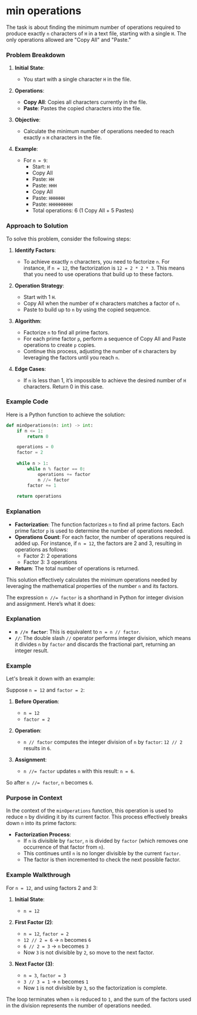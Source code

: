# min operations


The task is about finding the minimum number of operations required to produce exactly `n` characters of `H` in a text file, starting with a single `H`. The only operations allowed are "Copy All" and "Paste." 

### Problem Breakdown

1. **Initial State**:
   - You start with a single character `H` in the file.

2. **Operations**:
   - **Copy All**: Copies all characters currently in the file.
   - **Paste**: Pastes the copied characters into the file.

3. **Objective**:
   - Calculate the minimum number of operations needed to reach exactly `n` `H` characters in the file.

4. **Example**:
   - For `n = 9`:
     - Start: `H`
     - Copy All
     - Paste: `HH`
     - Paste: `HHH`
     - Copy All
     - Paste: `HHHHHH`
     - Paste: `HHHHHHHHH`
     - Total operations: 6 (1 Copy All + 5 Pastes)

### Approach to Solution

To solve this problem, consider the following steps:

1. **Identify Factors**:
   - To achieve exactly `n` characters, you need to factorize `n`. For instance, if `n = 12`, the factorization is `12 = 2 * 2 * 3`. This means that you need to use operations that build up to these factors.

2. **Operation Strategy**:
   - Start with 1 `H`.
   - Copy All when the number of `H` characters matches a factor of `n`.
   - Paste to build up to `n` by using the copied sequence.

3. **Algorithm**:
   - Factorize `n` to find all prime factors.
   - For each prime factor `p`, perform a sequence of Copy All and Paste operations to create `p` copies.
   - Continue this process, adjusting the number of `H` characters by leveraging the factors until you reach `n`.

4. **Edge Cases**:
   - If `n` is less than 1, it’s impossible to achieve the desired number of `H` characters. Return 0 in this case.

### Example Code

Here is a Python function to achieve the solution:

```python
def minOperations(n: int) -> int:
    if n <= 1:
        return 0

    operations = 0
    factor = 2
    
    while n > 1:
        while n % factor == 0:
            operations += factor
            n //= factor
        factor += 1
    
    return operations
```

### Explanation

- **Factorization**: The function factorizes `n` to find all prime factors. Each prime factor `p` is used to determine the number of operations needed.
- **Operations Count**: For each factor, the number of operations required is added up. For instance, if `n = 12`, the factors are 2 and 3, resulting in operations as follows:
  - Factor 2: 2 operations
  - Factor 3: 3 operations
- **Return**: The total number of operations is returned.

This solution effectively calculates the minimum operations needed by leveraging the mathematical properties of the number `n` and its factors.

The expression `n //= factor` is a shorthand in Python for integer division and assignment. Here’s what it does:

### Explanation

- **`n //= factor`**: This is equivalent to `n = n // factor`.
- **`//`**: The double slash `//` operator performs integer division, which means it divides `n` by `factor` and discards the fractional part, returning an integer result.

### Example

Let's break it down with an example:

Suppose `n = 12` and `factor = 2`:

1. **Before Operation**: 
   - `n = 12`
   - `factor = 2`

2. **Operation**:
   - `n // factor` computes the integer division of `n` by `factor`: `12 // 2` results in `6`.

3. **Assignment**:
   - `n //= factor` updates `n` with this result: `n = 6`.

So after `n //= factor`, `n` becomes `6`. 

### Purpose in Context

In the context of the `minOperations` function, this operation is used to reduce `n` by dividing it by its current factor. This process effectively breaks down `n` into its prime factors:

- **Factorization Process**:
  - If `n` is divisible by `factor`, `n` is divided by `factor` (which removes one occurrence of that factor from `n`).
  - This continues until `n` is no longer divisible by the current `factor`.
  - The factor is then incremented to check the next possible factor.

### Example Walkthrough

For `n = 12`, and using factors 2 and 3:

1. **Initial State**:
   - `n = 12`

2. **First Factor (2)**:
   - `n = 12`, `factor = 2`
   - `12 // 2 = 6` → `n` becomes `6`
   - `6 // 2 = 3` → `n` becomes `3`
   - Now `3` is not divisible by `2`, so move to the next factor.

3. **Next Factor (3)**:
   - `n = 3`, `factor = 3`
   - `3 // 3 = 1` → `n` becomes `1`
   - Now `1` is not divisible by `3`, so the factorization is complete.

The loop terminates when `n` is reduced to `1`, and the sum of the factors used in the division represents the number of operations needed.
